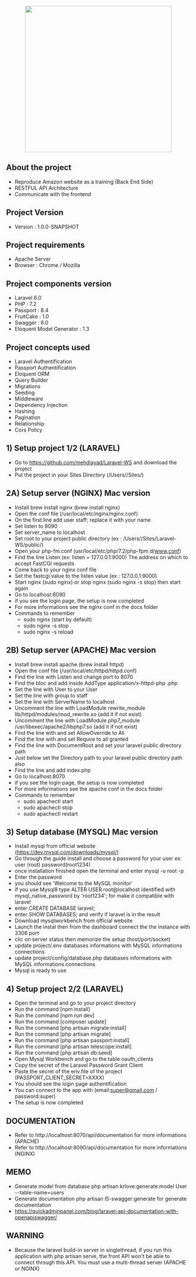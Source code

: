 <p align="center"><img src="https://res.cloudinary.com/dtfbvvkyp/image/upload/v1566331377/laravel-logolockup-cmyk-red.svg" width="400"></p>

## About the project

- Reproduce Amazon website as a training (Back End Side)
- RESTFUL API Architecture
- Communicate with the frontend


## Project Version

- Version : 1.0.0-SNAPSHOT


## Project requirements

- Apache Server
- Browser : Chrome / Mozilla


## Project components version

- Laravel 6.0
- PHP : 7.2
- Passport : 8.4
- FruitCake : 1.0
- Swagger : 6.0
- Eloquent Model Generator : 1.3

## Project concepts used
- Laravel Authentification 
- Passport Authentification
- Eloquent ORM
- Query Builder
- Migrations
- Seeding
- Middleware
- Dependency Injection
- Hashing
- Pagination
- Relationship
- Cors Policy


## 1) Setup project 1/2 (LARAVEL)

- Go to https://github.com/mehdiayad/Laravel-WS and download the project
- Put the project in your Sites Directory (/Users/<user>/Sites/)

## 2A) Setup server (NGINX) Mac version

- Install brew install nginx (brew install nginx)
- Open the conf file (/usr/local/etc/nginx/nginx.conf)
- On the first line add user <username> staff; replace it with your name
- Set listen to 8090
- Set server_name to localhost
- Set root to your project public directory (ex : /Users/<user>/Sites/Laravel-WS/public/)
- Open your php-fm.conf (usr/local/etc/php/7.2/php-fpm.d/www.conf)
- Find the line Listen (ex: listen = 127.0.0.1:9000) The address on which to accept FastCGI requests 
- Come back to your nginx conf file
- Set the fastcgi value to the listen value (ex : 127.0.0.1:9000)
- Start nginx (sudo nginx) or stop nginx (sudo nginx -s stop) then start again
- Go to localhost:8090
- if you see the login page, the setup is now completed
- For more informations see the nginx conf in the docs folder 
- Commands to remember
	- sudo nginx (start by default)
	- sudo nginx -s stop
	- sudo nginx -s reload


## 2B) Setup server (APACHE) Mac version

- Install brew install apache (brew install httpd)
- Open the conf file (/usr/local/etc/httpd/httpd.conf)
- Find the line with Listen and change port to 8070
- Find the bloc <IfModule mime_module> and add inside AddType application/x-httpd-php .php
- Set the line with User to your User
- Set the line with group to staff
- Set the line with ServerName to localhost
- Uncomment the line with LoadModule rewrite_module lib/httpd/modules/mod_rewrite.so (add it if not exist)
- Uncomment the line with LoadModule php7_module /usr/libexec/apache2/libphp7.so (add it if not exist)
- Find the line with <Directory /> and set AllowOverride to All
- Find the line with <Directory /> and set Require to all granted
- Find the line with DocumentRoot and set your laravel public directory path
- Just below set the Directory path to your laravel public directory path also
- Find the line <IfModule dir_module> and add index.php
- Go to localhost:8070
- if you see the login page, the setup is now completed
- For more informations see the apache conf in the docs folder 
- Commands to remember
	- sudo apachectl start
	- sudo apachectl stop
	- sudo apachectl restart

## 3) Setup database (MYSQL) Mac version

- Install mysql from official website (https://dev.mysql.com/downloads/mysql/)
- Go through the guide install and choose a password for your user ex: user (root) password(root1234)
- once installation finished open the terminal and enter mysql -u root -p
- Enter the password
- you should see 'Welcome to the MySQL monitor'
- if you use Mysql8 type ALTER USER root@localhost identified with mysql_native_password by 'root1234'; for make it compatible with laravel
- enter CREATE DATABASE laravel;
- enter SHOW DATABASES; and verify if laravel is in the result
- Download mysqlworkbench from official website
- Launch the instal then from the dashboard connect the the instance with 3306 port
- clic on server status then memorize the setup (host/port/socket)
- update project/.env databases informations with MySQL informations connections
- update project/config/database.php databases informations with MySQL informations connections
- Mysql is ready to use

## 4) Setup project 2/2 (LARAVEL)

- Open the terminal and go to your project directory
- Run the command [npm install]
- Run the command [npm run dev]
- Run the command [composer update]
- Run the command [php artisan migrate:install]
- Run the command [php artisan migrate]
- Run the command [php artisan passport:install]
- Run the command [php artisan telescope:install]
- Run the command [php artisan db:seed]
- Open Mysql Workbench and go to the table oauth_clients
- Copy the secret of the Laravel Password Grant Client
- Paste the secret of the env.file of the project (PASSPORT_CLIENT_SECRET=XXXX)
- You should see the login page authentification
- You can connect to the app with (email:super@gmail.com / password:super)
- The setup is now completed



## DOCUMENTATION

- Refer to http://localhost:8070/api/documentation for more informations (APACHE)
- Refer to http://localhost:8090/api/documentation for more informations (NGINX)


## MEMO

- Generate model from database php artisan krlove:generate:model User --table-name=users
- Generate documentation php artisan l5-swagger:generate for generate documentation
- https://quickadminpanel.com/blog/laravel-api-documentation-with-openapiswagger/

## WARNING

- Because the laravel build-in server in singlethread, if you run this application with php artisan serve, the front API won't be able to connect through this API. You must use a multi-thread server (APACHE or NGINX)


